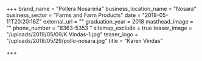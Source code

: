 +++
brand_name = "Pollera Nosareña"
business_location_name = "Nosara"
business_sector = "Farms and Farm Products"
date = "2018-05-11T20:20:16Z"
external_url = ""
graduation_year = 2018
masthead_image = ""
phone_number = "8363-5353 "
sitemap_exclude = true
teaser_image = "/uploads/2019/05/09/K Vindas-1.jpg"
teaser_logo = "/uploads/2018/05/29/pollo-nosara.jpg"
title = "Karen Vindas"

+++
